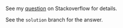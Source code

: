 See my
[question](http://stackoverflow.com/questions/26253460/navigate-relationship-and-further-constrain-result-set-with-query) on Stackoverflow for details.

See the `solution` branch for the answer.
